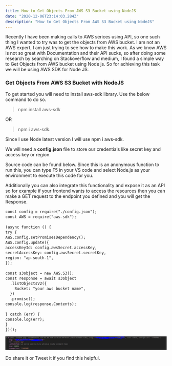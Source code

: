 ```yaml
---
title: How to Get Objects From AWS S3 Bucket using NodeJS
date: "2020-12-06T23:14:03.284Z"
description: "How to Get Objects From AWS S3 Bucket using NodeJS"
---
```


Recently I have been making calls to AWS serices using API, so one such thing I wanted to try was to get the objects from AWS bucket. I am not an AWS expert, I am just trying to see how to make this work. As we know AWS is not so great with Documentation and their API sucks, so after doing some research by searching on Stackoverflow and medium, I found a simple way to Get Objects from AWS bucket using Node js. So for achieving this task we will be using AWS SDK for Node JS.

### Get Objects From AWS S3 Bucket with NodeJS

To get started you will need to install aws-sdk library. Use the below command to do so.

> npm install aws-sdk

OR

> npm i aws-sdk.

Since I use Node latest version I will use npm i aws-sdk.

We will need a **config.json** file to store our credentials like secret key and access key or region.

Source code can be found below. Since this is an anonymous function to run this, you can type F5 in your VS code and select Node.js as your environment to execute this code for you.

Additionally you can also integrate this functionality and expose it as an API so for example if your frontend wants to access the resources then you can make a GET request to the endpoint you defined and you will get the Response.

    const config = require("./config.json");
    const AWS = require("aws-sdk");

    (async function () {
    try {
    AWS.config.setPromisesDependency();
    AWS.config.update({
    accessKeyId: config.awsSecret.accessKey,
    secretAccessKey: config.awsSecret.secretKey,
    region: "ap-south-1",
    });

    const s3object = new AWS.S3();
    const response = await s3object
      .listObjectsV2({
        Bucket: "your aws bucket name",
      })
      .promise();
    console.log(response.Contents);

    } catch (err) {
    console.log(err);
    }
    })();

![screenshot](s3_object.PNG)

Do share it or Tweet it if you find this helpful.
